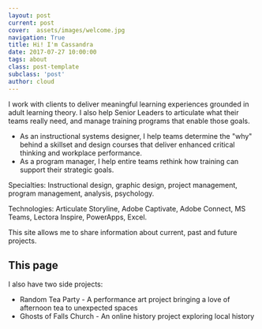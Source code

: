 ```yaml
---
layout: post
current: post
cover:  assets/images/welcome.jpg
navigation: True
title: Hi! I'm Cassandra
date: 2017-07-27 10:00:00
tags: about
class: post-template
subclass: 'post'
author: cloud
---
```


I work with clients to deliver meaningful learning experiences grounded in adult learning theory. I also help Senior Leaders to articulate what their teams really need, and manage training programs that enable those goals. 

- As an instructional systems designer, I help teams determine the "why" behind a skillset and design courses that deliver enhanced critical thinking and workplace performance.
- As a program manager, I help entire teams rethink how training can support their strategic goals.

Specialties: Instructional design, graphic design, project management, program management, analysis, psychology.

Technologies: Articulate Storyline, Adobe Captivate, Adobe Connect, MS Teams, Lectora Inspire, PowerApps, Excel.

This site allows me to share information about current, past and future projects. 

## This page

I also have two side projects: 
- Random Tea Party - A performance art project bringing a love of afternoon tea to unexpected spaces
- Ghosts of Falls Church - An online history project exploring local history
